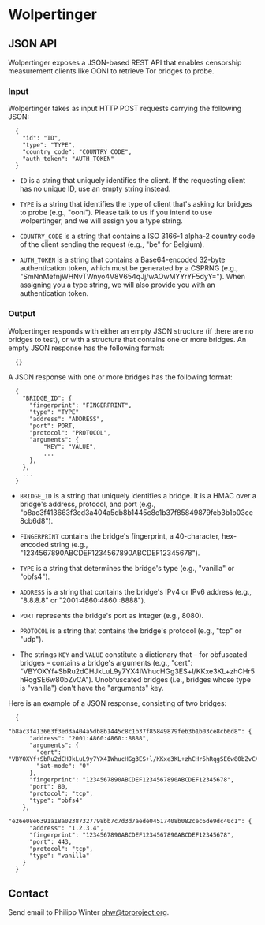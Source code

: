 # Wolpertinger


## JSON API

Wolpertinger exposes a JSON-based REST API that enables censorship measurement
clients like OONI to retrieve Tor bridges to probe.

### Input

Wolpertinger takes as input HTTP POST requests carrying the following JSON:

      {
        "id": "ID",
        "type": "TYPE",
        "country_code": "COUNTRY_CODE",
        "auth_token": "AUTH_TOKEN"
      }

* `ID` is a string that uniquely identifies the client.  If the requesting
  client has no unique ID, use an empty string instead.

* `TYPE` is a string that identifies the type of client that's asking for
  bridges to probe (e.g., "ooni").  Please talk to us if
  you intend to use wolpertinger, and we will assign you a type string.

* `COUNTRY_CODE` is a string that contains a ISO 3166-1 alpha-2 country code of
  the client sending the request (e.g., "be" for Belgium).

* `AUTH_TOKEN` is a string that contains a Base64-encoded 32-byte
  authentication token, which must be generated by a CSPRNG (e.g.,
  "SmNnMefnjWHNvTWnyo4V8V654qJj/wAOwMYYrYF5dyY=").  When assigning you a type
  string, we will also provide you with an authentication token.

### Output

Wolpertinger responds with either an empty JSON structure (if there are no
bridges to test), or with a structure that contains one or more bridges.  An
empty JSON response has the following format:

      {}

A JSON response with one or more bridges has the following format:

      {
        "BRIDGE_ID": {
          "fingerprint": "FINGERPRINT",
          "type": "TYPE"
          "address": "ADDRESS",
          "port": PORT,
          "protocol": "PROTOCOL",
          "arguments": {
              "KEY": "VALUE",
              ...
          },
        },
        ...
      }

* `BRIDGE_ID` is a string that uniquely identifies a bridge.  It is a HMAC over
  a bridge's address, protocol, and port (e.g.,
  "b8ac3f413663f3ed3a404a5db8b1445c8c1b37f85849879feb3b1b03ce8cb6d8").

* `FINGERPRINT` contains the bridge's fingerprint, a 40-character, hex-encoded
  string (e.g., "1234567890ABCDEF1234567890ABCDEF12345678").

* `TYPE` is a string that determines the bridge's type (e.g., "vanilla" or
  "obfs4").

* `ADDRESS` is a string that contains the bridge's IPv4 or IPv6 address (e.g.,
  "8.8.8.8" or "2001:4860:4860::8888").

* `PORT` represents the bridge's port as integer (e.g., 8080).

* `PROTOCOL` is a string that contains the bridge's protocol (e.g., "tcp" or
  "udp").

* The strings `KEY` and `VALUE` constitute a dictionary that – for obfuscated
  bridges – contains a bridge's arguments (e.g., "cert":
  "VBYOXYf+SbRu2dCHJkLuL9y7YX4IWhucHGg3ES+l/KKxe3KL+zhCHr5hRqgSE6w80bZvCA").
  Unobfuscated bridges (i.e., bridges whose type is "vanilla") don't have the
  "arguments" key.

Here is an example of a JSON response, consisting of two bridges:

      {
        "b8ac3f413663f3ed3a404a5db8b1445c8c1b37f85849879feb3b1b03ce8cb6d8": {
          "address": "2001:4860:4860::8888",
          "arguments": {
            "cert": "VBYOXYf+SbRu2dCHJkLuL9y7YX4IWhucHGg3ES+l/KKxe3KL+zhCHr5hRqgSE6w80bZvCA",
            "iat-mode": "0"
          },
          "fingerprint": "1234567890ABCDEF1234567890ABCDEF12345678",
          "port": 80,
          "protocol": "tcp",
          "type": "obfs4"
        },
        "e26e08e6391a18a02387327798bb7c7d3d7aede04517408b082cec6de9dc40c1": {
          "address": "1.2.3.4",
          "fingerprint": "1234567890ABCDEF1234567890ABCDEF12345678",
          "port": 443,
          "protocol": "tcp",
          "type": "vanilla"
        }
      }

## Contact

Send email to Philipp Winter <phw@torproject.org>.
